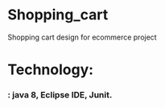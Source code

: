 # Shopping_cart
Shopping cart design for ecommerce project
# Technology:
### : java 8, Eclipse IDE, Junit. 
